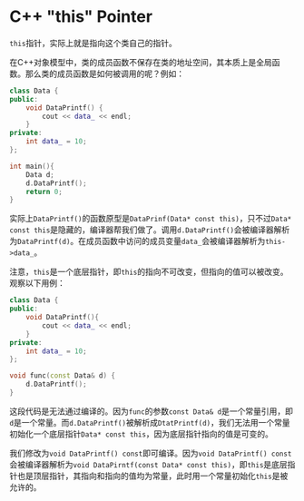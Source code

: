 # C++ "this" Pointer

`this`指针，实际上就是指向这个类自己的指针。

在C++对象模型中，类的成员函数不保存在类的地址空间，其本质上是全局函数。那么类的成员函数是如何被调用的呢？例如：

```cpp
class Data {
public:
	void DataPrintf() {
		cout << data_ << endl;
	}
private:
	int data_ = 10;
};

int main(){
    Data d;
    d.DataPrintf();
    return 0;
}

```

实际上`DataPrintf()`的函数原型是`DataPrinf(Data* const this)`，只不过`Data* const this`是隐藏的，编译器帮我们做了。调用`d.DataPrintf()`会被编译器解析为`DataPrintf(d)`。在成员函数中访问的成员变量`data_`会被编译器解析为`this->data_`。

注意，`this`是一个底层指针，即`this`的指向不可改变，但指向的值可以被改变。观察以下用例：

```cpp
class Data {
public:
	void DataPrintf(){
		cout << data_ << endl;
	}
private:
	int data_ = 10;
};

void func(const Data& d) {
	d.DataPrintf();
}
```

这段代码是无法通过编译的。因为`func`的参数`const Data& d`是一个常量引用，即`d`是一个常量。而`d.DataPrintf()`被解析成`DtatPrintf(d)`，我们无法用一个常量初始化一个底层指针`Data* const this`，因为底层指针指向的值是可变的。

我们修改为`void DataPrintf() const`即可编译。因为`void DataPrintf() const`会被编译器解析为`void DataPirntf(const Data* const this)`，即`this`是底层指针也是顶层指针，其指向和指向的值均为常量，此时用一个常量初始化`this`是被允许的。